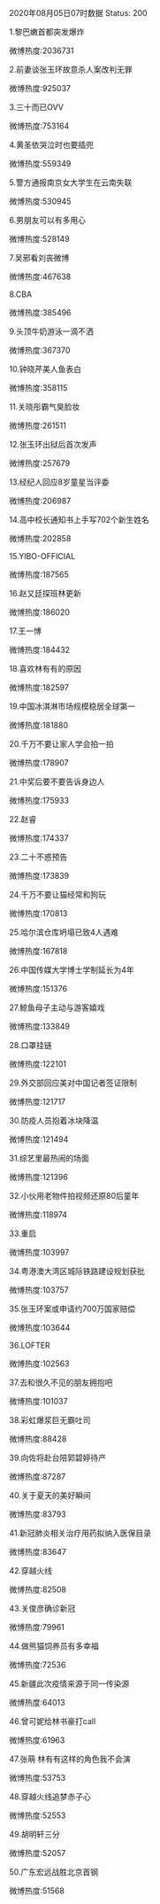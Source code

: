 2020年08月05日07时数据
Status: 200

1.黎巴嫩首都突发爆炸

微博热度:2036731

2.前妻谈张玉环故意杀人案改判无罪

微博热度:925037

3.三十而已OVV

微博热度:753164

4.黄圣依哭泣时也要插兜

微博热度:559349

5.警方通报南京女大学生在云南失联

微博热度:530945

6.男朋友可以有多用心

微博热度:528149

7.吴邪看刘丧微博

微博热度:467638

8.CBA

微博热度:385496

9.头顶牛奶游泳一滴不洒

微博热度:367370

10.钟晓芹美人鱼表白

微博热度:358115

11.关晓彤霸气臭脸妆

微博热度:261511

12.张玉环出狱后首次发声

微博热度:257679

13.经纪人回应8岁童星当评委

微博热度:206987

14.高中校长通知书上手写702个新生姓名

微博热度:202858

15.YIBO-OFFICIAL

微博热度:187565

16.赵又廷探班林更新

微博热度:186020

17.王一博

微博热度:184432

18.喜欢林有有的原因

微博热度:182597

19.中国冰淇淋市场规模稳居全球第一

微博热度:181880

20.千万不要让家人学会拍一拍

微博热度:178907

21.中奖后要不要告诉身边人

微博热度:175933

22.赵睿

微博热度:174337

23.二十不惑预告

微博热度:173839

24.千万不要让猫经常和狗玩

微博热度:170813

25.哈尔滨仓库坍塌已致4人遇难

微博热度:167818

26.中国传媒大学博士学制延长为4年

微博热度:151376

27.鲸鱼母子主动与游客嬉戏

微博热度:133849

28.口罩挂链

微博热度:122101

29.外交部回应美对中国记者签证限制

微博热度:121717

30.防疫人员抱着冰块降温

微博热度:121494

31.综艺里最热闹的场面

微博热度:121396

32.小伙用老物件拍视频还原80后童年

微博热度:118974

33.重启

微博热度:103997

34.粤港澳大湾区城际铁路建设规划获批

微博热度:103757

35.张玉环案或申请约700万国家赔偿

微博热度:103644

36.LOFTER

微博热度:102563

37.去和很久不见的朋友拥抱吧

微博热度:101037

38.彩虹爆浆巨无霸吐司

微博热度:88428

39.向佐将赴台陪郭碧婷待产

微博热度:87287

40.关于夏天的美好瞬间

微博热度:83793

41.新冠肺炎相关治疗用药拟纳入医保目录

微博热度:83647

42.穿越火线

微博热度:82508

43.关俊彦确诊新冠

微博热度:79961

44.做熊猫饲养员有多幸福

微博热度:72536

45.新疆此次疫情来源于同一传染源

微博热度:64013

46.曾可妮给林书豪打call

微博热度:61963

47.张萌 林有有这样的角色我不会演

微博热度:53753

48.穿越火线追梦赤子心

微博热度:52553

49.胡明轩三分

微博热度:52057

50.广东宏远战胜北京首钢

微博热度:51568

